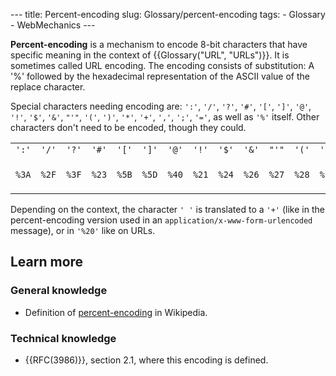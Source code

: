 --- title: Percent-encoding slug: Glossary/percent-encoding tags: - Glossary - WebMechanics ---

**Percent-encoding** is a mechanism to encode 8-bit characters that have specific meaning in the context of {{Glossary("URL", "URLs")}}. It is sometimes called URL encoding. The encoding consists of substitution: A '%' followed by the hexadecimal representation of the ASCII value of the replace character.

Special characters needing encoding are: `':'`, `'/'`, `'?'`, `'#'`, `'['`, `']'`, `'@'`, `'!'`, `'$'`, `'&'`, `"'"`, `'('`, `')'`, `'*'`, `'+'`, `','`, `';'`, `'='`, as well as `'%'` itself. Other characters don't need to be encoded, though they could.

<table><tbody><tr class="odd"><td><code>':'</code></td><td><code>'/'</code></td><td><code>'?'</code></td><td><code>'#'</code></td><td><code>'['</code></td><td><code>']'</code></td><td><code>'@'</code></td><td><code>'!'</code></td><td><code>'$'</code></td><td><code>'&amp;'</code></td><td><code>"'"</code></td><td><code>'('</code></td><td><code>')'</code></td><td><code>'*'</code></td><td><code>'+'</code></td><td><code>','</code></td><td><code>';'</code></td><td><code>'='</code></td><td><code>'%'</code></td><td><code>' '</code></td></tr><tr class="even"><td><code>%3A</code></td><td><code>%2F</code></td><td><code>%3F</code></td><td><code>%23</code></td><td><code>%5B</code></td><td><code>%5D</code></td><td><code>%40</code></td><td><code>%21</code></td><td><code>%24</code></td><td><code>%26</code></td><td><code>%27</code></td><td><code>%28</code></td><td><code>%29</code></td><td><code>%2A</code></td><td><code>%2B</code></td><td><code>%2C</code></td><td><code>%3B</code></td><td><code>%3D</code></td><td><code>%25</code></td><td><code>%20</code> or <code>+</code></td></tr></tbody></table>

Depending on the context, the character `' '` is translated to a `'+'` (like in the percent-encoding version used in an `application/x-www-form-urlencoded` message), or in `'%20'` like on URLs.

Learn more
----------

### General knowledge

-   Definition of [percent-encoding](https://en.wikipedia.org/wiki/Percent-encoding) in Wikipedia.

### Technical knowledge

-   {{RFC(3986)}}, section 2.1, where this encoding is defined.
